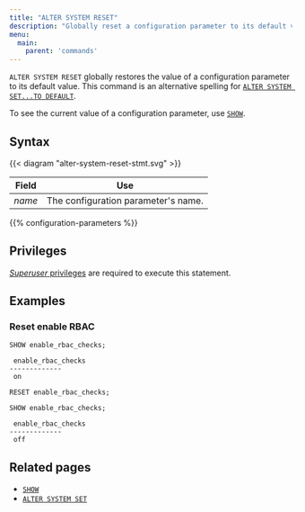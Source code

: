 ```yaml
---
title: "ALTER SYSTEM RESET"
description: "Globally reset a configuration parameter to its default value."
menu:
  main:
    parent: 'commands'
---
```


`ALTER SYSTEM RESET` globally restores the value of a configuration parameter to
its default value. This command is an alternative spelling for [`ALTER SYSTEM
SET...TO DEFAULT`](../alter-system-set).

To see the current value of a configuration parameter, use [`SHOW`](../show).

## Syntax

{{< diagram "alter-system-reset-stmt.svg" >}}

Field  | Use
-------|-----
_name_ | The configuration parameter's name.

{{% configuration-parameters %}}

## Privileges

[_Superuser_ privileges](/manage/access-control/#account-management) are required to execute
this statement.

## Examples

### Reset enable RBAC

```mzsql
SHOW enable_rbac_checks;

 enable_rbac_checks
-------------
 on

RESET enable_rbac_checks;

SHOW enable_rbac_checks;

 enable_rbac_checks
-------------
 off
```

## Related pages

- [`SHOW`](../show)
- [`ALTER SYSTEM SET`](../alter-system-set)
